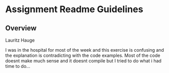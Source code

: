 # Assignment Readme Guidelines

## Overview

Lauritz Hauge 

I was in the hospital for most of the week and this exercise is confusing and the explanation is contradicting with the code examples. Most of the code doesnt make much sense and it doesnt compile but I tried to do what i had time to do...
